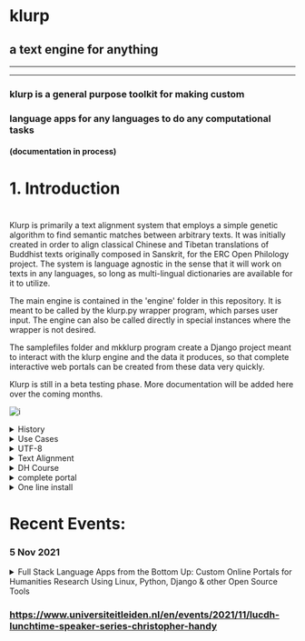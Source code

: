 # klurp

## a text engine for anything

***

***

### klurp is a general purpose toolkit for making custom
### language apps for any languages to do any computational tasks
#### (documentation in process)

#
# 1. Introduction
#

Klurp is primarily a text alignment system that employs a simple genetic algorithm to find semantic matches between arbitrary texts. It was initially created in order to align classical Chinese and Tibetan translations of Buddhist texts originally composed in Sanskrit, for the ERC Open Philology project. The system is language agnostic in the sense that it will work on texts in any languages, so long as multi-lingual dictionaries are available for it to utilize.

The main engine is contained in the 'engine' folder in this repository. It is meant to be called by the klurp.py wrapper program, which parses user input. The engine can also be called directly in special instances where the wrapper is not desired.

The samplefiles folder and mkklurp program create a Django project meant to interact with the klurp engine and the data it produces, so that complete interactive web portals can be created from these data very quickly.

Klurp is still in a beta testing phase. More documentation will be added here over the coming months.

![i](https://openphilology.eu/media/pages/news/524279882-1558970201/newsdatech2019.05.png)


<details><summary>History</summary>

Klurp began as the successor to my simple n-grams extraction program, aks.
That program was lacking a user interface as well as other features that
became desirable as I continued to explore patterns in texts.

</details>

<details><summary>Use Cases</summary>

Klurp was initially created with a specific need for locating and
interacting with text patterns in Sanskrit, Tibetan and Chinese
Buddhist texts.

</details>

<details><summary>UTF-8</summary>

:joy:

</details>

<details>
<summary>Text Alignment</summary>

+ Text Alignment
    + example 1
    + example 2
+ Text Alignment 2

</details>

<details><summary>DH Course</summary>

course week by week
+ Week 1
    + https://dhlinguistics.com/
    + ssh
+ Week 2
    + bash
+ Week 3
    + example 1
    + example 2
+ Week 4
    + example 1
    + example 2
+ Week 5
    + example 1
    + example 2
+ Week 6
    + example 1
    + example 2
+ Week 7
    + example 1
    + example 2
+ Week 8
    + example 1
    + example 2
+ Week 9
    + example 1
    + example 2
+ Week 10
    + example 1
    + example 2
+ Week 11
    + example 1
    + example 2
+ Week 12
    + example 1
    + example 2
+ Week 13
    + example 1
    + example 2


</details>

<details><summary>complete portal</summary>

10 second portal

</details>

<details><summary>One line install</summary>

install command placeholder

    git clone https://github.com/handyc/klurp.git

    ln -s ~/klurp/mkklurp.py ~/scripts/mkklurp

    chmod 700 ~/klurp/mkklurp.py

    pip3 install sh

    mkklurp [environment] [project] [app]

    mkklurp [environment] [project]

    mkklurp [environment]

</details>

# Recent Events:
### 5 Nov 2021
<details><summary>Full Stack Language Apps from the Bottom Up: Custom Online Portals for Humanities Research Using Linux, Python, Django & other Open Source Tools
</summary>

![LUCDH](https://openphilology.eu/media/pages/partners/1327078252-1625255917/lucdhweb.png)
Join us for the LUCDH lunchtime talk presented by Dr. Christopher Handy  on Wednesday, 3 November at 12:00 – 13:00.

Location: on-campus in the Digital Lab P.J. Veth 1.07 or online via Kaltura Live Rooms. 

Christopher Handy will provide an overview of the major components he uses in his Digital Humanities course at Leiden University, ‘Constructing Digital Language Toolkits’. Now in its fourth iteration, the course helps bridge the gap between traditional humanities language research and web technologies.

Students with no prior background in software design learn to combine general purpose computing resources to create professional quality language toolkits for their specific research needs. Past projects created for the course include online multilingual dictionaries, language tagging engines, educational games, and various other useful applications.

This system places an emphasis on practical methods for bringing existing research projects to the digital realm quickly and easily. The modular design of this stack is especially useful for creating and maintaining dynamic solutions for low resource languages, for which specialized software is often limited or unavailable within the mainstream market.

To Register: Please email: lucdh@hum.leidenuniv.nl 
We very much hope that you can join this live event in the Digital Lab in P.J. Veth 1.07.  However, we will also be live-streaming on Kaltura, so please let us know if you will be attending in person or would like Kaltura Live Room login details.

</details>


### https://www.universiteitleiden.nl/en/events/2021/11/lucdh-lunchtime-speaker-series-christopher-handy
#


